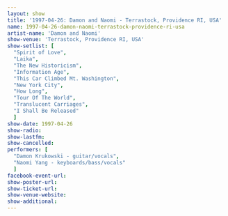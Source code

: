 ```yaml
---
layout: show
title: '1997-04-26: Damon and Naomi - Terrastock, Providence RI, USA'
name: 1997-04-26-damon-naomi-terrastock-providence-ri-usa
artist-name: 'Damon and Naomi'
show-venue: 'Terrastock, Providence RI, USA'
show-setlist: [
  "Spirit of Love",
  "Laika",
  "The New Historicism",
  "Information Age",
  "This Car Climbed Mt. Washington",
  "New York City",
  "How Long",
  "Tour Of The World",
  "Translucent Carriages",
  "I Shall Be Released"
  ]
show-date: 1997-04-26
show-radio: 
show-lastfm: 
show-cancelled: 
performers: [
  "Damon Krukowski - guitar/vocals",
  "Naomi Yang - keyboards/bass/vocals"
  ]
facebook-event-url: 
show-poster-url: 
show-ticket-url: 
show-venue-website: 
show-additional: 
---
```


